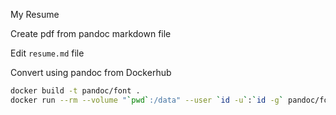 My Resume

Create pdf from pandoc markdown file


Edit `resume.md` file

Convert using pandoc from Dockerhub

```bash
docker build -t pandoc/font .
docker run --rm --volume "`pwd`:/data" --user `id -u`:`id -g` pandoc/font --pdf-engine=lualatex resume.md -o Luis_Fernando_Dresch_Resume.pdf
```
